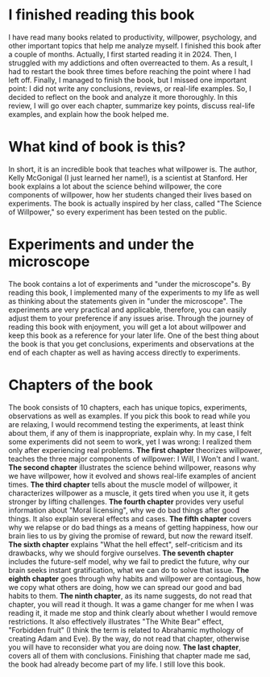 # I finished reading this book
I have read many books related to productivity, willpower, psychology, and other important topics that help me analyze myself. I finished this book after a couple of months. Actually, I first started reading it in 2024. Then, I struggled with my addictions and often overreacted to them. As a result, I had to restart the book three times before reaching the point where I had left off. Finally, I managed to finish the book, but I missed one important point: I did not write any conclusions, reviews, or real-life examples. So, I decided to reflect on the book and analyze it more thoroughly. In this review, I will go over each chapter, summarize key points, discuss real-life examples, and explain how the book helped me.
# What kind of book is this?
In short, it is an incredible book that teaches what willpower is. The author, Kelly McGonigal (I just learned her name!), is a scientist at Stanford. Her book explains a lot about the science behind willpower, the core components of willpower, how her students changed their lives based on experiments. The book is actually inspired by her class, called "The Science of Willpower," so every experiment has been tested on the public. 
# Experiments and under the microscope
The book contains a lot of experiments and "under the microscope"s. By reading this book, I implemented many of the experiments to my life as well as thinking about the statements given in "under the microscope". The experiments are very practical and applicable, therefore, you can easily adjust them to your preference if any issues arise. Through the journey of reading this book with enjoyment, you will get a lot about willpower and keep this book as a reference for your later life. One of the best thing about the book is that you get conclusions, experiments and observations at the end of each chapter as well as having access directly to experiments.
# Chapters of the book
The book consists of 10 chapters, each has unique topics, experiments, observations as well as examples. If you pick this book to read while you are relaxing, I would recommend testing the experiments, at least think about them, if any of them is inappropriate, explain why. In my case, I felt some experiments did not seem to work, yet I was wrong: I realized them only after experiencing real problems. **The first chapter** theorizes willpower, teaches the three major components of willpower: I Will, I Won't and I want. **The second chapter** illustrates the science behind willpower, reasons why we have willpower, how it evolved and shows real-life examples of ancient times. **The third chapter** tells about the muscle model of willpower, it characterizes willpower as a muscle, it gets tired when you use it, it gets stronger by lifting challenges. **The fourth chapter** provides very useful information about "Moral licensing", why we do bad things after good things. It also explain several effects and cases. **The fifth chapter** covers why we relapse or do bad things as a means of getting happiness, how our brain lies to us by giving the promise of reward, but now the reward itself. **The sixth chapter** explains "What the hell effect", self-criticism and its drawbacks, why we should forgive ourselves. **The seventh chapter** includes the future-self model, why we fail to predict the future, why our brain seeks instant gratification, what we can do to solve that issue. **The eighth chapter** goes through why habits and willpower are contagious, how we copy what others are doing, how we can spread our good and bad habits to them. **The ninth chapter**, as its name suggests, do not read that chapter, you will read it though. It was a game changer for me when I was reading it, it made me stop and think clearly about whether I would remove restrictions. It also effectively illustrates "The White Bear" effect, "Forbidden fruit" (I think the term is related to Abrahamic mythology of creating Adam and Eve). By the way, do not read that chapter, otherwise you will have to reconsider what you are doing now. **The last chapter**, covers all of them with conclusions. Finishing that chapter made me sad, the book had already become part of my life. I still love this book. 